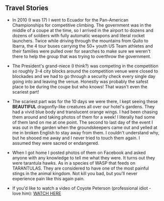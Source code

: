 ## Travel Stories


- In 2010 (I was 17) I went to Ecuador for the Pan-American Championships for competitive climbing. The government was in the middle of a coupe at the time, so I arrived in the airport to dozens and dozens of soldiers with fully automatic weapons and literal rocket launchers. Twice while driving through the mountains from Quito to Ibarra, the 4 tour buses carrying the 50+ youth US Team athletes and their families were pulled over for searches to make sure we weren't there to help the group that was trying to overthrow the government.

- The President's grand-niece (I think?) was competing in the competition so roughly 3-4 city blocks around the competition venue were closed to blockades and we had to go through a security check every single day going into and leaving the venue. Honestly was probably the safest place to be during the coupe but who knows! That wasn't even the scariest part!

- The scariest part was for the 10 days we were there, I kept seeing these **BEAUTIFUL** dragonfly-like creatures all over our hotel's gardens. They had a vivid blue body and translucent orange wings. I had been chasing them around and taking photos of them for a week! I literally had some of them land on me at one point. The second to last day of the event I was out in the garden when the groundskeepers came out and yelled at me in broken English to stay away from them. I couldn't understand why, but he shooed me away and I never tried to touch them again. I assumed they were sacred or endangered.

- When I got home I posted photos of them on Facebook and asked anyone with any knowledge to tell me what they were. It turns out they were tarantula hawks. As in a species of WASP that feeds on TARANTULAS. They are considered to have one of the most painful stings in the animal kingdom. Not kill you bad, but you'll never experience pain like this again pain.

- If you'd like to watch a video of Coyote Peterson (professional idiot - love him): [WATCH HERE](https://www.youtube.com/watch?v=MnExgQ81fhU)

